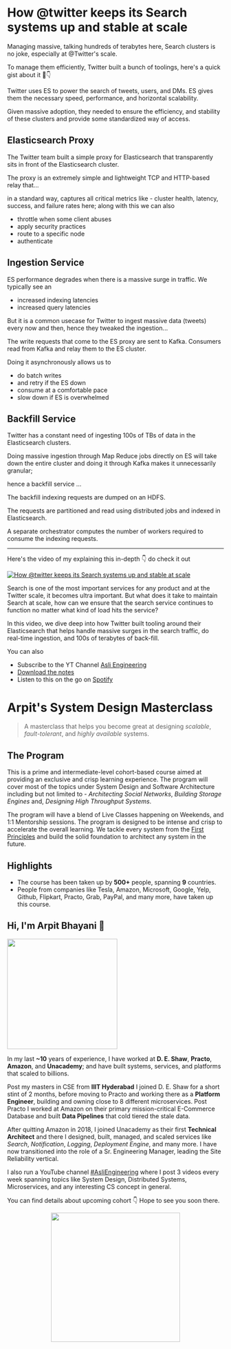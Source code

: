 How @twitter keeps its Search systems up and stable at scale
===


Managing massive, talking hundreds of terabytes here, Search clusters is no joke, especially at @Twitter's scale.

To manage them efficiently, Twitter built a bunch of toolings, here's a quick gist about it 🧵👇

Twitter uses ES to power the search of tweets, users, and DMs. ES gives them the necessary speed, performance, and horizontal scalability.

Given massive adoption, they needed to ensure the efficiency, and stability of these clusters and provide some standardized way of access.

## Elasticsearch Proxy

The Twitter team built a simple proxy for Elasticsearch that transparently sits in front of the Elasticsearch cluster.

The proxy is an extremely simple and lightweight TCP and HTTP-based relay that...

in a standard way, captures all critical metrics like - cluster health, latency, success, and failure rates here; along with this we can also

- throttle when some client abuses
- apply security practices
- route to a specific node
- authenticate

## Ingestion Service

ES performance degrades when there is a massive surge in traffic. We typically see an

- increased indexing latencies
- increased query latencies

But it is a common usecase for Twitter to ingest massive data (tweets) every now and then, hence they tweaked the ingestion...

The write requests that come to the ES proxy are sent to Kafka. Consumers read from Kafka and relay them to the ES cluster.

Doing it asynchronously allows us to

- do batch writes
- and retry if the ES down
- consume at a comfortable pace
- slow down if ES is overwhelmed

## Backfill Service

Twitter has a constant need of ingesting 100s of TBs of data in the Elasticsearch clusters.

Doing massive ingestion through Map Reduce jobs directly on ES will take down the entire cluster and doing it through Kafka makes it unnecessarily granular;

hence a backfill service ...

The backfill indexing requests are dumped on an HDFS.

The requests are partitioned and read using distributed jobs and indexed in Elasticsearch.

A separate orchestrator computes the number of workers required to consume the indexing requests.
<hr />


<p>Here's the video of my explaining this in-depth 👇‍ do check it out</p>

[![How @twitter keeps its Search systems up and stable at scale](https://i.ytimg.com/vi/dOyCq_mMtdI/mqdefault.jpg)](https://www.youtube.com/watch?v=dOyCq_mMtdI)

Search is one of the most important services for any product and at the Twitter scale, it becomes ultra important. But what does it take to maintain Search at scale, how can we ensure that the search service continues to function no matter what kind of load hits the service?

In this video, we dive deep into how Twitter built tooling around their Elasticsearch that helps handle massive surges in the search traffic, do real-time ingestion, and 100s of terabytes of back-fill.

You can also
 - Subscribe to the YT Channel [Asli Engineering](https://youtube.com/c/ArpitBhayani)
 - [Download the notes](https://drive.google.com/file/d/10Q3u6wvppumrooEZODudwRKp_sW_6M5q/view?usp=share_link)
 - Listen to this on the go on [Spotify](https://open.spotify.com/show/7qMoamm2iZQrsPVm6IQLoD)

# Arpit's System Design Masterclass

> A masterclass that helps you become great at designing _scalable_, _fault-tolerant_, and _highly available_ systems.

## The Program

This is a prime and intermediate-level cohort-based course aimed at providing an exclusive and crisp learning experience. The program will cover most of the topics under System Design and Software Architecture including but not limited to - _Architecting Social Networks_, _Building Storage Engines_ and, _Designing High Throughput Systems_.

The program will have a blend of Live Classes happening on Weekends, and 1:1 Mentorship sessions. The program is designed to be intense and crisp to accelerate the overall learning. We tackle every system from the [First Principles](https://en.wikipedia.org/wiki/First_principle) and build the solid foundation to architect any system in the future.


## Highlights

 - The course has been taken up by __500+__ people, spanning __9__ countries.
 - People from companies like Tesla, Amazon, Microsoft, Google, Yelp, Github, Flipkart, Practo, Grab, PayPal, and many more, have taken up this course.


## Hi, I'm Arpit Bhayani 👋

<img width="256px" src="https://arpitbhayani.me/static/img/arpit.jpg" />

In my last **~10** years of experience, I have worked at **D. E. Shaw**, **Practo**, **Amazon**, and **Unacademy**; and have built systems, services, and platforms that scaled to billions.

Post my masters in CSE from **IIIT Hyderabad** I joined D. E. Shaw for a short stint of 2 months, before moving to Practo and working there as a **Platform Engineer**, building and owning close to 8 different microservices. Post Practo I worked at Amazon on their primary mission-critical E-Commerce Database and built **Data Pipelines** that cold tiered the stale data.

After quitting Amazon in 2018, I joined Unacademy as their first **Technical Architect** and there I designed, built, managed, and scaled services like _Search_, _Notification_, _Logging_, _Deployment Engine_, and many more. I have now transitioned into the role of a Sr. Engineering Manager, leading the Site Reliability vertical.

I also run a YouTube channel [#AsliEngineering](https://www.youtube.com/c/ArpitBhayani) where I post 3 videos every week spanning topics like System Design, Distributed Systems, Microservices, and any interesting CS concept in general.

You can find details about upcoming cohort 👇‍ Hope to see you soon there.

<center>
<a target="_blank" href="https://arpitbhayani.me/masterclass">
<img src="https://user-images.githubusercontent.com/4745789/137859181-d4499cf4-ce65-4466-8b88-a078ece0f081.PNG" width="300px" />
</a>
</center>